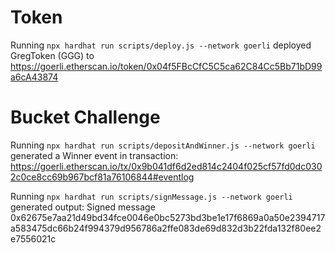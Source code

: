 # Token 

Running `npx hardhat run scripts/deploy.js --network goerli` deployed GregToken (GGG) to https://goerli.etherscan.io/token/0x04f5FBcCfC5C5ca62C84Cc5Bb71bD99a6cA43874

# Bucket Challenge

Running `npx hardhat run scripts/depositAndWinner.js --network goerli` generated a Winner event in transaction: https://goerli.etherscan.io/tx/0x9b041df6d2ed814c2404f025cf57fd0dc0302c0ce8cc69b967bcf81a76106844#eventlog 

Running `npx hardhat run scripts/signMessage.js --network goerli` generated output: Signed message 0x62675e7aa21d49bd34fce0046e0bc5273bd3be1e17f6869a0a50e2394717a583475dc66b24f994379d956786a2ffe083de69d832d3b22fda132f80ee2e7556021c 
